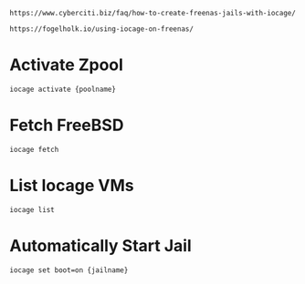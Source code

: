 ```
https://www.cyberciti.biz/faq/how-to-create-freenas-jails-with-iocage/
```
```
https://fogelholk.io/using-iocage-on-freenas/
```

# Activate Zpool
```
iocage activate {poolname}
```

# Fetch FreeBSD
```
iocage fetch
```

# List Iocage VMs
```
iocage list
```

# Automatically Start Jail
```
iocage set boot=on {jailname}
```
